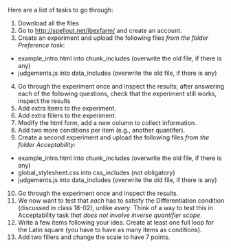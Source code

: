 Here are a list of tasks to go through:

1. Download all the files
2. Go to http://spellout.net/ibexfarm/ and create an account.
3. Create an experiment and upload the following files *from the folder Preference task*:
- example\_intro.html into chunk\_includes (overwrite the old file, if there is any)
- judgements.js into data\_includes (overwrite the old file, if there is any)
4. Go through the experiment once and inspect the results; after answering each of the following questions, check that the experiment still works, inspect the results
5. Add extra items to the experiment.
6. Add extra fillers to the experiment.
7. Modify the html form, add a new column to collect information.
8. Add two more conditions per item (e.g., another quantifer).
9. Create a second experiment and upload the following files *from the folder Acceptability*:
- example\_intro.html into chunk\_includes (overwrite the old file, if there is any)
- global\_stylesheet.css into css\_includes (not obligatory)
- judgements.js into data\_includes (overwrite the old file, if there is any)
10. Go through the experiment once and inspect the results.
11. We now want to test that *each* has to satisfy the Differentiation condition (discussed in class 18-02), unlike *every*. Think of a way to test this in Acceptability task *that does not involve inverse quantifier scope*.
12. Write a few items following your idea. Create at least one full loop for the Latin square (you have to have as many items as conditions).
13. Add two fillers and change the scale to have 7 points.
